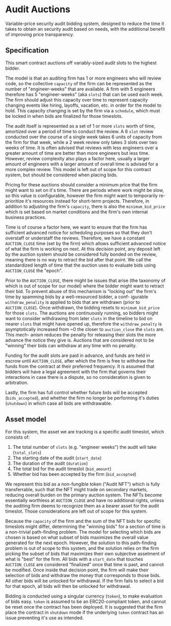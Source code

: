 # Audit Auctions

Variable-price security audit bidding system, designed to reduce the time it takes to obtain
an security audit based on needs, with the additional benefit of improving price transparency.

## Specification

This smart contract auctions off variably-sized audit slots to the highest bidder.

The model is that an auditing firm has 1 or more engineers who will review code,
so the collective `capacity` of the firm can be represented as the number of "engineer-weeks"
that are available. A firm with 5 engineers therefore has 5 "engineer-weeks" (aka `slots`)
that can be used each week. The firm should adjust this capacity over time to represent
capacity changing events like hiring, layoffs, vacation, etc. in order for the model to hold.
This capacity changing is set by the firm via a `schedule`, which must be locked in when bids
are finalized for those timeslots.

The audit itself is represented as a set of 1 or more `slots` worth of time, amortized
over a period of time to conduct the review. A 6 `slot` review conducted over the course
of a single week takes 6 units of capacity from the firm for that week, while a 2 week
review only takes 3 slots over two weeks of time. It is often advised that reviews with less
engineers over a greater amount of time are better than more engineers but less time. However,
review complexity also plays a factor here, usually a larger amount of engineers with a larger
amount of overall time is advised for a more complex review. This model is left out of scope
for this contract system, but should be considered when placing bids.

Pricing for these auctions should consider a minimum price that the firm might want to set on
it's time. There are periods where work might be slow, so this value is configurable, however
the firm might want to temporarily re-prioritize it's resources instead for short-term projects.
Therefore, in addition to adjusting the firm's `capacity`, there is also the `minimum_bid_price`
which is set based on market conditions and the firm's own internal business practices.

Time is of course a factor here, we want to ensure that the firm has
sufficient advanced notice for scheduling purposes so that they don't overstaff or understaff
the reviews. Therefore, we have a constant `AUCTION_CLOSE` time (set by the firm) which
allows sufficient advanced notice of what the firm is working on next. At this decision point,
any deposit left by the auction system should be considered fully bonded on the review, meaning
there is no way to retract the bid after that point. We call the standardized length of time
that the auction uses to evaluate bids using `AUCTION_CLOSE` the "epoch".

Prior to the `AUCTION_CLOSE`, there might be issues that arise (the taxonomy of which is out of
scope for our model) where the bidder might want to retract their bid. To prevent abuse of this
mechanism is "locking out" the firm's time by spamming bids by a well-resourced bidder, a conf-
igurable `withdraw_penality` is applied to bids that are withdrawn (prior to `AUCTION_CLOSE`).
Once withdrawn, the bidding resets to `minimum_bid_price` for those `slots`. The auctions are
continuously running, so bidders might want to consider withdrawing from later `slots` in the
timeline to bid on nearer `slots` that might have opened up, therefore the `withdraw_penalty`
is asymptotically increased from ~0 the closer to `auction_close` the `slots` are. This mech-
anism reduces the penalty for releasing their slots the more advance the notice they give is.
Auctions that are considered not to be "winning" their bids can withdraw at any time with no
penality.

Funding for the audit slots are paid in advance, and funds are held in escrow until
`AUCTION_CLOSE`, after which the firm is free to withdraw the funds from the contract at their
preferred frequency. It is assumed that bidders will have a legal agreement with the firm that
governs their interactions in case there is a dispute, so no consideration is given to arbitration.

Lastly, the firm has full control whether future bids will be accepted (`bids_accepted`), and
whether the firm no longer be performing it's duties (`shutdown`) in which case all bids are
withdrawable.

## Asset model

For this system, the asset we are tracking is a specific audit timeslot, which consists of:
1. The total number of `slots` (e.g. "engineer weeks") the audit will take (`total_slots`)
2. The starting date of the audit (`start_date`)
3. The duration of the audit (`duration`)
4. The total bid for the audit timeslot (`bid_amount`)
5. Whether bid has been accepted by the firm (`bid_accepted`)

We represent this bid as a non-fungible token ("Audit NFT") which is fully transferrable, such
that the NFT might trade on secondary markets, reducing overall burden on the primary auction
system. The NFTs become essentially worthless at `AUCTION_CLOSE` and have no additional rights,
unless the auditing firm deems to recognize them as a bearer asset for the audit timeslot.
Those considerations are left out of scope for this system.

Because the `capacity` of the firm and the sum of the NFT bids for specific timeslots might differ,
determining the "winning bids" for a section of time is a non-trivial path-finding problem. The
model for selecting which bids are chosen is based on what subset of bids maximizes the overall
value generated for the next epoch. However, the solution to this path-finding problem is out of
scope to this system, and the solution relies on the firm picking the subset of bids that maximizes
their own subjective assetment of what is "best" for the firm. All bids with a `start_date` that
touches `AUCTION_CLOSE` are considered "finalized" once that time is past, and cannot be modified.
Once inside that decision point, the firm will make their selection of bids and withdraw the money
that corresponds to those bids. All other bids will be unlocked for withdrawal. If the firm fails
to select a bid for that epoch, all bids will then be unlocked for withdrawal.

Bidding is conducted using a singular currency (`token`), to make evaluation of bids easy.
`token` is assumed to be an ERC20-compliant token, and cannot be reset once the contract has
been deployed. It is suggested that the firm place the contract in `shutdown` mode if the underlying
`token` contract has an issue preventing it's use as intended.
